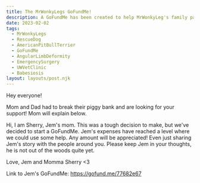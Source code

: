 ```yaml
---
title: The MrWonkyLegs GoFundMe!
description: A GoFundMe has been created to help MrWonkyLeg's family pay for medical bills.
date: 2023-02-02
tags: 
  - MrWonkyLegs
  - RescueDog
  - AmericanPitBullTerrier
  - GoFundMe
  - AngularLimbDeformity
  - EmergencySurgery
  - UWVetClinic
  - Babesiosis
layout: layouts/post.njk
---
```

Hey everyone!

Mom and Dad had to break their piggy bank and are looking for your support! Mom will explain below.

Hi, I am Sherry, Jem's mom. This was a tough decision to make, but we've decided to start a GoFundMe. Jem's expenses have reached a level where we could use some help. Any amount will be appreciated! Even just sharing Jem's story with the people around you. Please keep Jem in your thoughts, he is not out of the woods quite yet.

Love,
Jem and Momma Sherry <3

Link to Jem's GoFundMe:
https://gofund.me/77682e67

